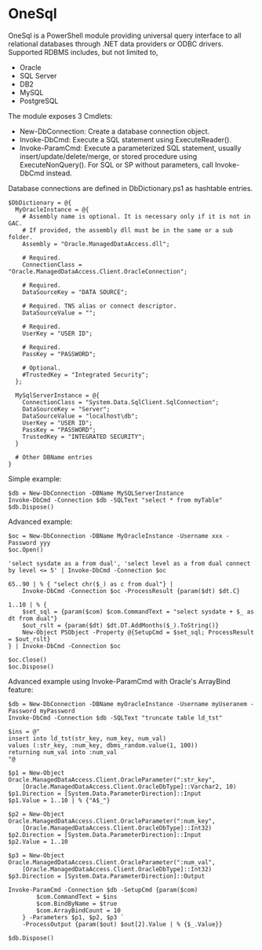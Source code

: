 # OneSql

OneSql is a PowerShell module providing universal query interface to all relational databases through .NET data providers or ODBC drivers. Supported RDBMS includes, but not limited to,
  * Oracle
  * SQL Server
  * DB2
  * MySQL
  * PostgreSQL

The module exposes 3 Cmdlets:
  * New-DbConnection: Create a database connection object.
  * Invoke-DbCmd: Execute a SQL statement using ExecuteReader().
  * Invoke-ParamCmd: Execute a parameterized SQL statement, usually insert/update/delete/merge, or stored procedure using ExecuteNonQuery(). For SQL or SP without parameters, call Invoke-DbCmd instead.
  
Database connections are defined in DbDictionary.ps1 as hashtable entries.

    $DbDictionary = @{
      MyOracleInstance = @{
        # Assembly name is optional. It is necessary only if it is not in GAC.
        # If provided, the assembly dll must be in the same or a sub folder.
        Assembly = "Oracle.ManagedDataAccess.dll";  
        
        # Required.
        ConnectionClass = "Oracle.ManagedDataAccess.Client.OracleConnection";
        
        # Required.
        DataSourceKey = "DATA SOURCE";
        
        # Required. TNS alias or connect descriptor.
        DataSourceValue = "";
        
        # Required.
        UserKey = "USER ID";
        
        # Required.
        PassKey = "PASSWORD";
        
        # Optional.
        #TrustedKey = "Integrated Security";
      };
      
      MySqlServerInstance = @{
        ConnectionClass = "System.Data.SqlClient.SqlConnection";
        DataSourceKey = "Server";
        DataSourceValue = "localhost\db";
        UserKey = "USER ID";
        PassKey = "PASSWORD";
        TrustedKey = "INTEGRATED SECURITY";
      }
    
      # Other DBName entries
    }

Simple example:

    $db = New-DbConnection -DBName MySQLServerInstance
    Invoke-DbCmd -Connection $db -SQLText "select * from myTable"
    $db.Dispose()

Advanced example:

    $oc = New-DbConnection -DBName MyOracleInstance -Username xxx -Password yyy
    $oc.Open()
    
    'select sysdate as a from dual', 'select level as a from dual connect by level <= 5' | Invoke-DbCmd -Connection $oc
    
    65..90 | % { "select chr($_) as c from dual"} |
        Invoke-DbCmd -Connection $oc -ProcessResult {param($dt) $dt.C}
    
    1..10 | % { 
        $set_sql = {param($com) $com.CommandText = "select sysdate + $_ as dt from dual"}
        $out_rslt = {param($dt) $dt.DT.AddMonths($_).ToString()}
        New-Object PSObject -Property @{SetupCmd = $set_sql; ProcessResult = $out_rslt}
    } | Invoke-DbCmd -Connection $oc
    
    $oc.Close()
    $oc.Dispose()

Advanced example using Invoke-ParamCmd with Oracle's ArrayBind feature:

    $db = New-DbConnection -DBName myOracleInstance -Username myUseranem -Password myPassword
    Invoke-DbCmd -Connection $db -SQLText "truncate table ld_tst"
    
    $ins = @"
    insert into ld_tst(str_key, num_key, num_val) 
    values (:str_key, :num_key, dbms_random.value(1, 100))
    returning num_val into :num_val
    "@
    
    $p1 = New-Object Oracle.ManagedDataAccess.Client.OracleParameter(":str_key",
    	[Oracle.ManagedDataAccess.Client.OracleDbType]::Varchar2, 10)
    $p1.Direction = [System.Data.ParameterDirection]::Input
    $p1.Value = 1..10 | % {"A$_"}
    
    $p2 = New-Object Oracle.ManagedDataAccess.Client.OracleParameter(":num_key",
    	[Oracle.ManagedDataAccess.Client.OracleDbType]::Int32)
    $p2.Direction = [System.Data.ParameterDirection]::Input
    $p2.Value = 1..10
    
    $p3 = New-Object Oracle.ManagedDataAccess.Client.OracleParameter(":num_val",
    	[Oracle.ManagedDataAccess.Client.OracleDbType]::Int32)
    $p3.Direction = [System.Data.ParameterDirection]::Output
    
    Invoke-ParamCmd -Connection $db -SetupCmd {param($com)
    		$com.CommandText = $ins
    		$com.BindByName = $true
    		$com.ArrayBindCount = 10
    	} -Parameters $p1, $p2, $p3 `
    	-ProcessOutput {param($out) $out[2].Value | % {$_.Value}}
    	
    $db.Dispose()
